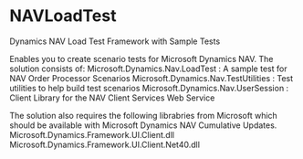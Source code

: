 NAVLoadTest
===========

Dynamics NAV Load Test Framework with Sample Tests

Enables you to create scenario tests for Microsoft Dynamics NAV. 
The solution consists of:
Microsoft.Dynamics.Nav.LoadTest : A sample test for NAV Order Processor Scenarios
Microsoft.Dynamics.Nav.TestUtilities : Test utilities to help build test scenarios
Microsoft.Dynamics.Nav.UserSession : Client Library for the NAV Client Services Web Service

The solution also requires the following librabries from Microsoft which should be available with Microsoft Dynamics NAV Cumulative Updates.
Microsoft.Dynamics.Framework.UI.Client.dll
Microsoft.Dynamics.Framework.UI.Client.Net40.dll

